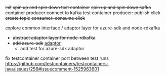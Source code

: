 ~~init~~
~~spin up and spin down test container~~
~~spin up and spin down kafka container~~
~~producer connect to kafka test container~~
~~producer: publish click~~
~~create topic~~
~~consumer: consume click~~

explore common interface / adaptor layer for azure-sdk and node-rdkafka
- ~~abstract adaptor layer for node-rdkafka~~
- ~~add azure-sdk~~ [adaptor](src/azure-sdk-node-rdfkafa-test-container/azure-sdk-adaptor.ts)
  - add test for azure-sdk adaptor

fix testcontainer container port between test runs
https://github.com/testcontainers/testcontainers-java/issues/256#issuecomment-1525963601